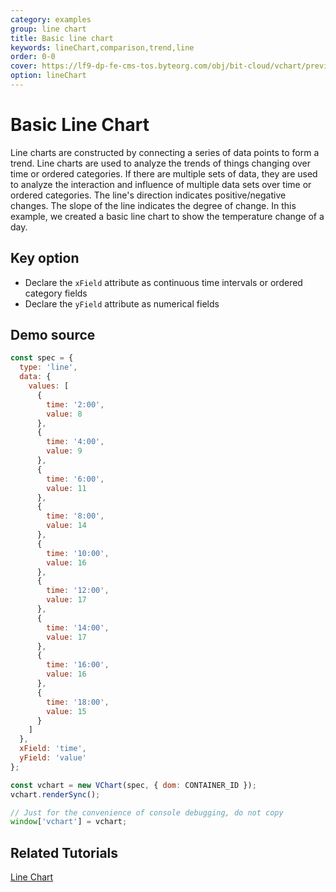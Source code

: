 ```yaml
---
category: examples
group: line chart
title: Basic line chart
keywords: lineChart,comparison,trend,line
order: 0-0
cover: https://lf9-dp-fe-cms-tos.byteorg.com/obj/bit-cloud/vchart/preview/line-chart/basic-line.png
option: lineChart
---
```


# Basic Line Chart

Line charts are constructed by connecting a series of data points to form a trend. Line charts are used to analyze the trends of things changing over time or ordered categories. If there are multiple sets of data, they are used to analyze the interaction and influence of multiple data sets over time or ordered categories. The line's direction indicates positive/negative changes. The slope of the line indicates the degree of change. In this example, we created a basic line chart to show the temperature change of a day.

## Key option

- Declare the `xField` attribute as continuous time intervals or ordered category fields
- Declare the `yField` attribute as numerical fields

## Demo source

```javascript livedemo
const spec = {
  type: 'line',
  data: {
    values: [
      {
        time: '2:00',
        value: 8
      },
      {
        time: '4:00',
        value: 9
      },
      {
        time: '6:00',
        value: 11
      },
      {
        time: '8:00',
        value: 14
      },
      {
        time: '10:00',
        value: 16
      },
      {
        time: '12:00',
        value: 17
      },
      {
        time: '14:00',
        value: 17
      },
      {
        time: '16:00',
        value: 16
      },
      {
        time: '18:00',
        value: 15
      }
    ]
  },
  xField: 'time',
  yField: 'value'
};

const vchart = new VChart(spec, { dom: CONTAINER_ID });
vchart.renderSync();

// Just for the convenience of console debugging, do not copy
window['vchart'] = vchart;
```

## Related Tutorials

[Line Chart](link)
